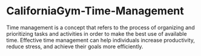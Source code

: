 # CaliforniaGym-Time-Management
Time management is a concept that refers to the process of organizing and prioritizing tasks and activities in order to make the best use of available time. Effective time management can help individuals increase productivity, reduce stress, and achieve their goals more efficiently.
